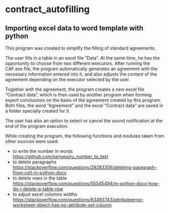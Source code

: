 # contract_autofilling
## Importing excel data to word template with python

This program was created to simplify the filling of standard agreements.

The user fills in a table in an excel file “Data”. At the same time, he has the opportunity to choose from two different executors. After running the CAF.exe file, the program automatically generates an agreement with the necessary information entered into it, and also adjusts the content of the agreement depending on the executor selected by the user.

Together with the agreement, the program creates a new excel file “Contract data”, which is then used by another program when forming expert conclusions on the basis of the agreement created by this program. Both files, the word "Agreement" and the excel “Contract data” are saved in a folder specially created for it.

The user has also an option to select or cancel the sound notification at the end of the program execution.

While creating the program, the following functions and modules taken from other sources were used:
- to write the number in words
https://github.com/seriyps/ru_number_to_text
- to delete paragraphs
https://stackoverflow.com/questions/29283306/deleting-paragraph-from-cell-in-python-docx
- to delete rows in the table
https://stackoverflow.com/questions/55545494/in-python-docx-how-do-i-delete-a-table-row
- to adjust excel columns widths
https://stackoverflow.com/questions/63493743/attributeerror-worksheet-object-has-no-attribute-set-column
